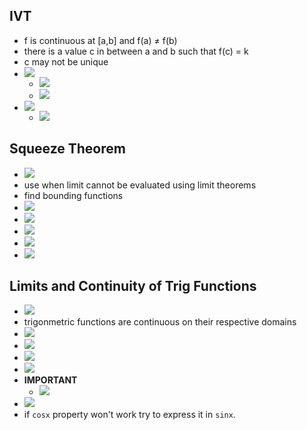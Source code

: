 ## IVT
- f is continuous at [a,b] and f(a) $\neq$ f(b) 
- there is a value c in between a and b such that f(c) = k
- c may not be unique
- ![](Attachments/Pasted%20image%2020200929111801.png)
	- ![](Attachments/Pasted%20image%2020200929112149.png)
	- ![](Attachments/Pasted%20image%2020200929112214.png)
- ![](Attachments/Pasted%20image%2020200929112238.png)
	- ![](Attachments/Pasted%20image%2020200929112551.png)
## Squeeze Theorem
- ![](Attachments/Pasted%20image%2020200929124105.png) 
- use when limit cannot be evaluated using limit theorems
- find bounding functions
- ![](Attachments/Pasted%20image%2020200929124230.png) 
- ![](Attachments/Pasted%20image%2020200929124404.png)
- ![](Attachments/Pasted%20image%2020200929124535.png)  
- ![](Attachments/Pasted%20image%2020200929124739.png)  
- ![](Attachments/Pasted%20image%2020200929125153.png)
## Limits and Continuity of Trig Functions
- ![](Attachments/Pasted%20image%2020200929125315.png)
- trigonmetric functions are continuous on their respective domains
- ![](Attachments/Pasted%20image%2020200929125359.png) 
- ![](Attachments/Pasted%20image%2020200929125711.png)
- ![](Attachments/Pasted%20image%2020200929125742.png)
- ![](Attachments/Pasted%20image%2020200929125825.png)
- **IMPORTANT**
	- ![](Attachments/Pasted%20image%2020200929130013.png)
- ![](Attachments/Pasted%20image%2020200929130921.png)
- if `cosx` property won't work try to express it in `sinx`.